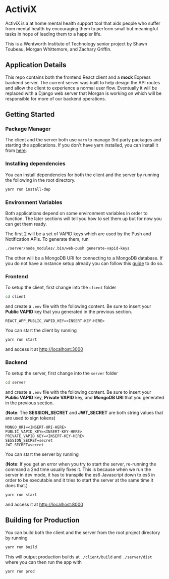 # ActiviX

ActiviX is a at home mental health support tool that aids people who suffer from mental health by encouraging them to perform small but meaningful tasks in hope of leading them to a happier life.

This is a Wentworth Institute of Technology senior project by Shawn Toubeau, Morgan Whittemore, and Zachary Griffin.

## Application Details

This repo contains both the frontend React client and a **mock** Express backend server. The current server was built to help design the API routes and allow the client to experience a normal user flow. Eventually it will be replaced with a Django web server that Morgan is working on which will be responsible for more of our backend operations.

## Getting Started

### Package Manager

The client and the server both use `yarn` to manage 3rd party packages and starting the applications. If you don't have yarn installed, you can install it from [here](https://classic.yarnpkg.com/en/docs/install).

### Installing dependencies

You can install dependencies for both the client and the server by running the following in the root directory.

```bash
yarn run install-dep
```

### Environment Variables

Both applications depend on some environment variables in order to function. The later sections will tell you how to set them up but for now you can get them ready.

The first 2 will be a set of VAPID keys which are used by the Push and Notification APIs.
To generate them, run

```bash
./server/node_modules/.bin/web-push generate-vapid-keys
```

The other will be a MongoDB URI for connecting to a MongoDB database. If you do not have a instance setup already you can follow this [guide](https://docs.atlas.mongodb.com/getting-started/) to do so.

### Frontend

To setup the client, first change into the `client` folder

```bash
cd client
```

and create a `.env` file with the following content. Be sure to insert your **Public VAPID** key that you generated in the previous section.

```env
REACT_APP_PUBLIC_VAPID_KEY=<INSERT-KEY-HERE>
```

You can start the client by running

```bash
yarn run start
```

and access it at [http://localhost:3000](http://localhost:3000)

### Backend

To setup the server, first change into the `server` folder

```bash
cd server
```

and create a `.env` file with the following content. Be sure to insert your **Public VAPID** key, **Private VAPID** key, and **MongoDB URI** that you generated in the previous section.

(**Note**: The **SESSION_SECRET** and **JWT_SECRET** are both string values that are used to sign tokens)

```env
MONGO_URI=<INSERT-URI-HERE>
PUBLIC_VAPID_KEY=<INSERT-KEY-HERE>
PRIVATE_VAPID_KEY=<INSERT-KEY-HERE>
SESSION_SECRET=secret
JWT_SECRET=secret
```

You can start the server by running

(**Note**: If you get an error when you try to start the server, re-running the command a 2nd time usually fixes it. This is because when we run the server in dev mode, it has to transpile the es6 Javascript down to es5 in order to be executable and it tries to start the server at the same time it does that.)

```bash
yarn run start
```

and access it at [http://localhost:8000](http://localhost:8000)

## Building for Production

You can build both the client and the server from the root project directory by running

```bash
yarn run build
```

This will output production builds at `./client/build` and `./server/dist` where you can then run the app with

```bash
yarn run prod
```
